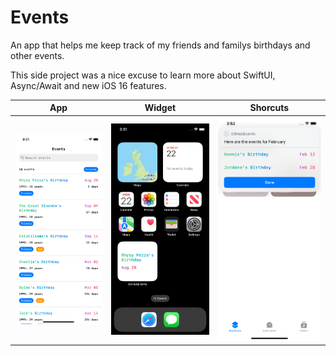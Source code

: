 # Events

An app that helps me keep track of my friends and familys birthdays and other events.

This side project was a nice excuse to learn more about SwiftUI, Async/Await and new iOS 16 features.

| App | Widget | Shorcuts |
| - | - | - |
| ![events](https://raw.githubusercontent.com/sebthibert/GitHubEvents/main/Simulator%20Screen%20Shot%20-%20iPhone%2011%20-%202022-08-22%20at%2015.51.05.png) | ![widget](https://raw.githubusercontent.com/sebthibert/GitHubEvents/main/Simulator%20Screen%20Shot%20-%20iPhone%2011%20-%202022-08-22%20at%2015.51.19.png) | ![shortcuts](https://raw.githubusercontent.com/sebthibert/GitHubEvents/main/Simulator%20Screen%20Shot%20-%20iPhone%2011%20-%202022-08-22%20at%2015.52.25.png) | 
